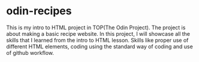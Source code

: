 # odin-recipes
This is my intro to HTML project in TOP(The Odin Project). The project is about making a basic recipe website. In this project, I will showcase all the skills that I learned from the intro to HTML lesson. Skills like proper use of different HTML elements, coding using the standard way of coding and use of github workflow.